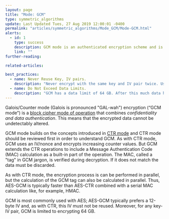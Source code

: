 ```yaml
---
layout: page
title: "Mode: GCM"
type: symmetric_algorithms
update: Last Updated Tues, 27 Aug 2019 12:00:01 -0400
permalink: "articles/symmetric_algorithms/Mode_GCM/Mode-GCM.html"
alerts:
  - id: 1
    type: success
    description: GCM mode is an authenticated encryption scheme and is often recommended.
    link: ""
further-reading:

related-articles:

best_practices:
  - name: Never Reuse Key, IV pairs.
    description: "Never encrypt with the same key and IV pair twice. Use one-time session keys whenever possible."
  - name: Do Not Exceed Data Limits.
    description: "GCM has a data limit of 64 GB. After this much data has been encrypted, the key and/or IV must be changed."
---
```


Galois/Counter mode (Galois is pronounced "GAL-wah") encryption (“GCM mode”) is a [block cipher mode of operation](/articles/concepts/block_cipher_modes.html) that combines _confidentiality_ *and* _data authentication_. This means that the encrypted data cannot be undetectably altered.

GCM mode builds on the concepts introduced in [CTR mode](/articles/symmetric_algorithms/Mode_CTR/Mode-CTR.html) and CTR mode should be reviewed first in order to understand GCM. As with CTR mode, GCM uses an IV/nonce and encrypts increasing counter values. But GCM extends the CTR operations to include a Message Authentication Code (MAC) calculation as a built-in part of the operation. The MAC, called a "tag" in GCM jargon, is verified during decryption. If it does not match the data must be discarded.

As with CTR mode, the encryption process is can be performed in parallel, but the calculation of the GCM tag can also be calculated in parallel. Thus, AES-GCM is typically faster than AES-CTR combined with a serial MAC calculation like, for example, HMAC.

GCM is most commonly used with AES; AES-GCM typically prefers a 12-byte IV and, as with CTR, this IV must not be reused. Moreover, for any key-IV pair, GCM is limited to encrypting 64 GB.
